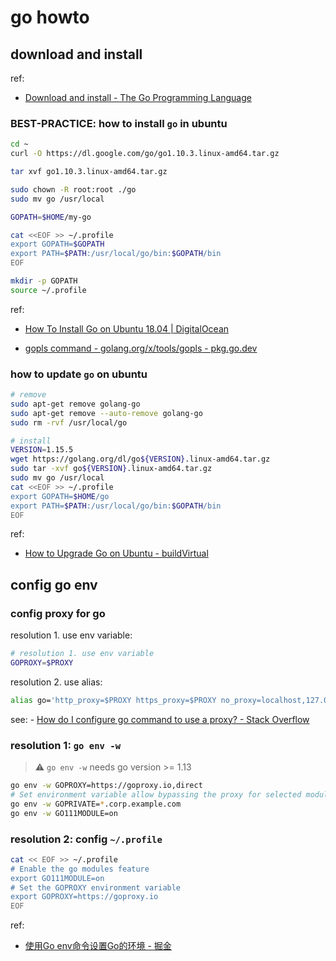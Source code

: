 # go howto

## download and install

ref:

- [Download and install - The Go Programming Language](https://go.dev/doc/install)

### BEST-PRACTICE: how to install `go` in ubuntu

```sh
cd ~
curl -O https://dl.google.com/go/go1.10.3.linux-amd64.tar.gz

tar xvf go1.10.3.linux-amd64.tar.gz

sudo chown -R root:root ./go
sudo mv go /usr/local

GOPATH=$HOME/my-go

cat <<EOF >> ~/.profile
export GOPATH=$GOPATH
export PATH=$PATH:/usr/local/go/bin:$GOPATH/bin
EOF

mkdir -p GOPATH
source ~/.profile
```

ref:

- [How To Install Go on Ubuntu 18.04 | DigitalOcean](https://www.digitalocean.com/community/tutorials/how-to-install-go-on-ubuntu-18-04)

- [gopls command - golang.org/x/tools/gopls - pkg.go.dev](https://pkg.go.dev/golang.org/x/tools/gopls#section-readme)

### how to update `go` on ubuntu

```sh
# remove
sudo apt-get remove golang-go
sudo apt-get remove --auto-remove golang-go
sudo rm -rvf /usr/local/go 

# install
VERSION=1.15.5
wget https://golang.org/dl/go${VERSION}.linux-amd64.tar.gz
sudo tar -xvf go${VERSION}.linux-amd64.tar.gz
sudo mv go /usr/local
cat <<EOF >> ~/.profile
export GOPATH=$HOME/go
export PATH=$PATH:/usr/local/go/bin:$GOPATH/bin
EOF
```

ref:

- [How to Upgrade Go on Ubuntu - buildVirtual](https://buildvirtual.net/how-to-upgrade-go-on-ubuntu/)

## config go env

### config proxy for go

resolution 1. use env variable:

```sh
# resolution 1. use env variable
GOPROXY=$PROXY
```

resolution 2. use alias:

```sh
alias go='http_proxy=$PROXY https_proxy=$PROXY no_proxy=localhost,127.0.0.0/8,::1 go'
```

see: - [How do I configure go command to use a proxy? - Stack Overflow](https://stackoverflow.com/questions/10383299/how-do-i-configure-go-command-to-use-a-proxy)

### resolution 1: `go env -w`

> :warning: `go env -w` needs go version >= 1.13

```sh
go env -w GOPROXY=https://goproxy.io,direct
# Set environment variable allow bypassing the proxy for selected modules
go env -w GOPRIVATE=*.corp.example.com
go env -w GO111MODULE=on
```

### resolution 2: config `~/.profile`

```sh
cat << EOF >> ~/.profile
# Enable the go modules feature
export GO111MODULE=on
# Set the GOPROXY environment variable
export GOPROXY=https://goproxy.io
EOF
```

ref:

- [使用Go env命令设置Go的环境 - 掘金](https://juejin.cn/post/6844903986529566728)
